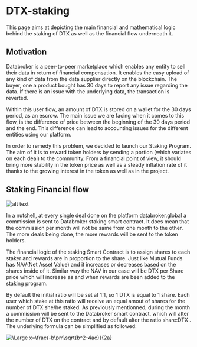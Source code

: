 # DTX-staking

This page aims at depicting the main financial and mathematical logic behind the staking of DTX as well as the financial flow underneath it. 

## Motivation
Databroker is a peer-to-peer marketplace which enables any entity to sell their data in return of financial compensation. It enables the easy upload of any kind of data from the data supplier directly on the blockchain. The buyer, one a product bought has 30 days to report any issue regarding the data. If there is an issue with the underlying data, the transaction is reverted.

Within this user flow, an amount of DTX is stored on a wallet for the 30 days period, as an escrow. The main issue we are facing when it comes to this flow, is the difference of price between the beginning of the 30 days period and the end. This difference can lead to accounting issues for the different entities using our platform.

In order to remedy this problem, we decided to launch our Staking Program. The aim of it is to reward token holders by sending a portion (which variates on each deal) to the community. From a financial point of view, it should bring more stability in the token price as well as a steady inflation rate of it thanks to the growing interest in the token as well as in the project. 

## Staking Financial flow

![alt text](https://github.com/databrokerglobal/DTX-staking/blob/main/financial_flow.png)

In a nutshell, at every single deal done on the platform databroker.global a commission is sent to Databroker staking smart contract. It does mean that the commission per month will not be same from one month to the other. The more deals being done, the more rewards will be sent to the token holders.

The financial logic of the staking Smart Contract is to assign shares to each staker and rewards are in proportion to the share. Just like Mutual Funds has NAV(Net Asset Value) and it increases or decreases based on the shares inside of it. Similar way the NAV in our case will be DTX per Share price which will increase as and when rewards are been added to the staking program.

By default the initial ratio will be set at 1:1, so 1 DTX is equal to 1 share. Each user which stake at this ratio will receive an equal amout of shares for the number of DTX she/he staked. 
As previously mentionned, during the month a commission will be sent to the Databroker smart contract, which will alter the number of DTX on the contract and by default alter the ratio share:DTX . The underlying formula can be simplified as followed:

<img src="https://latex.codecogs.com/svg.latex?\Large&space;x=\frac{-b\pm\sqrt{b^2-4ac}}{2a}" title="\Large x=\frac{-b\pm\sqrt{b^2-4ac}}{2a}" />


